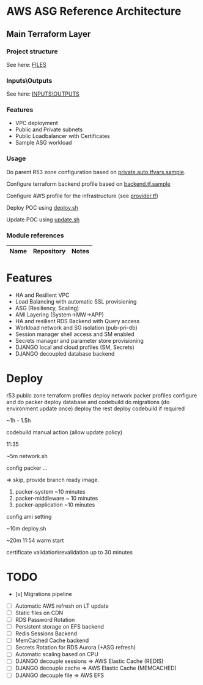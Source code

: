 # AWS ASG Reference Architecture

## Main Terraform Layer

### Project structure

See here: [FILES](FILES.md)

### Inputs\Outputs

See here: [INPUTS\OUTPUTS](INOUT.md)

### Features

* VPC deployment
* Public and Private subnets
* Public Loadbalancer with Certificates
* Sample ASG workload

### Usage

Do parent R53 zone configuration based on [private.auto.tfvars.sample](private.auto.tfvars.sample).

Configure terraform backend profile based on [backend.tf.sample](backend.tf.sample)

Configure AWS profile for the infrastructure (see [provider.tf](provider.tf))

Deploy POC using [deploy.sh](deploy.sh)

Update POC using [update.sh](update.sh)

### Module references

| Name | Repository | Notes |
| --- | --- | --- |

# Features

* HA and Resilient VPC
* Load Balancing with automatic SSL provisioning
* ASG (Resiliency, Scaling)
* AMI Layering (System->MW->APP)
* HA and resilient RDS Backend with Query access
* Workload network and SG isolation (pub-pri-db)
* Session manager shell access and SM enabled
* Secrets manager and parameter store provisioning
* DJANGO local and cloud profiles (SM, Secrets)
* DJANGO decoupled database backend

# Deploy
r53 public zone
terraform profiles
deploy network
packer profiles
configure and do packer
deploy database and codebuild
do migrations (do environment update once)
deploy the rest
deploy codebuild if required

~1h - 1.5h

codebuild manual action (allow update policy)

11:35

~5m network.sh

config packer ...

=> skip, provide branch ready image.

1. packer-system ~10 minutes
2. packer-middleware ~ 10 minutes
3. packer-application ~10 minutes

config ami setting

~10m deploy.sh

~20m 11:54 warm start

certificate validation\revalidation up to 30 minutes

# TODO

* [v] Migrations pipeline
* [ ] Automatic AWS refresh on LT update
* [ ] Static files on CDN
* [ ] RDS Password Rotation
* [ ] Persistent storage on EFS backend
* [ ] Redis Sessions Backend
* [ ] MemCached Cache backend
* [ ] Secrets Rotation for RDS Aurora (+ASG refresh)
* [ ] Automatic scaling based on CPU
* [ ] DJANGO decouple sessions => AWS Elastic Cache (REDIS)
* [ ] DJANGO decouple cache  => AWS Elastic Cache (MEMCACHED)
* [ ] DJANGO decouple file => AWS EFS
